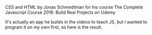 
CSS and HTML by Jonas Schmedtman for his course The Complete Javascript Course 2018: Build Real Projects on Udemy

It's actually an app he builds in the videos to teach JS, but I wanted to program it on my own first, so here is the result.
